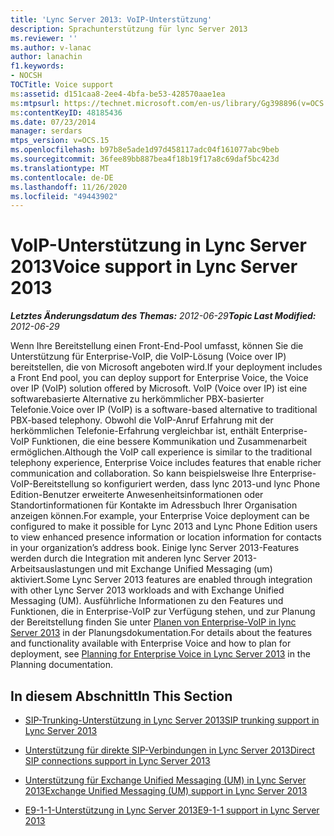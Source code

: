 ```yaml
---
title: 'Lync Server 2013: VoIP-Unterstützung'
description: Sprachunterstützung für lync Server 2013
ms.reviewer: ''
ms.author: v-lanac
author: lanachin
f1.keywords:
- NOCSH
TOCTitle: Voice support
ms:assetid: d151caa8-2ee4-4bfa-be53-428570aae1ea
ms:mtpsurl: https://technet.microsoft.com/en-us/library/Gg398896(v=OCS.15)
ms:contentKeyID: 48185436
ms.date: 07/23/2014
manager: serdars
mtps_version: v=OCS.15
ms.openlocfilehash: b97b8e5ade1d97d458117adc04f161077abc9beb
ms.sourcegitcommit: 36fee89bb887bea4f18b19f17a8c69daf5bc423d
ms.translationtype: MT
ms.contentlocale: de-DE
ms.lasthandoff: 11/26/2020
ms.locfileid: "49443902"
---
```

# <a name="voice-support-in-lync-server-2013"></a><span data-ttu-id="9a66b-103">VoIP-Unterstützung in Lync Server 2013</span><span class="sxs-lookup"><span data-stu-id="9a66b-103">Voice support in Lync Server 2013</span></span>

<div data-xmlns="http://www.w3.org/1999/xhtml">

<div class="topic" data-xmlns="http://www.w3.org/1999/xhtml" data-msxsl="urn:schemas-microsoft-com:xslt" data-cs="https://msdn.microsoft.com/">

<div data-asp="https://msdn2.microsoft.com/asp">



</div>

<div id="mainSection">

<div id="mainBody"><span data-ttu-id="9a66b-104">

<span> </span></span><span class="sxs-lookup"><span data-stu-id="9a66b-104">

<span> </span></span></span>

<span data-ttu-id="9a66b-105">_**Letztes Änderungsdatum des Themas:** 2012-06-29_</span><span class="sxs-lookup"><span data-stu-id="9a66b-105">_**Topic Last Modified:** 2012-06-29_</span></span>

<span data-ttu-id="9a66b-106">Wenn Ihre Bereitstellung einen Front-End-Pool umfasst, können Sie die Unterstützung für Enterprise-VoIP, die VoIP-Lösung (Voice over IP) bereitstellen, die von Microsoft angeboten wird.</span><span class="sxs-lookup"><span data-stu-id="9a66b-106">If your deployment includes a Front End pool, you can deploy support for Enterprise Voice, the Voice over IP (VoIP) solution offered by Microsoft.</span></span> <span data-ttu-id="9a66b-107">VoIP (Voice over IP) ist eine softwarebasierte Alternative zu herkömmlicher PBX-basierter Telefonie.</span><span class="sxs-lookup"><span data-stu-id="9a66b-107">Voice over IP (VoIP) is a software-based alternative to traditional PBX-based telephony.</span></span> <span data-ttu-id="9a66b-108">Obwohl die VoIP-Anruf Erfahrung mit der herkömmlichen Telefonie-Erfahrung vergleichbar ist, enthält Enterprise-VoIP Funktionen, die eine bessere Kommunikation und Zusammenarbeit ermöglichen.</span><span class="sxs-lookup"><span data-stu-id="9a66b-108">Although the VoIP call experience is similar to the traditional telephony experience, Enterprise Voice includes features that enable richer communication and collaboration.</span></span> <span data-ttu-id="9a66b-109">So kann beispielsweise Ihre Enterprise-VoIP-Bereitstellung so konfiguriert werden, dass lync 2013-und lync Phone Edition-Benutzer erweiterte Anwesenheitsinformationen oder Standortinformationen für Kontakte im Adressbuch Ihrer Organisation anzeigen können.</span><span class="sxs-lookup"><span data-stu-id="9a66b-109">For example, your Enterprise Voice deployment can be configured to make it possible for Lync 2013 and Lync Phone Edition users to view enhanced presence information or location information for contacts in your organization’s address book.</span></span> <span data-ttu-id="9a66b-110">Einige lync Server 2013-Features werden durch die Integration mit anderen lync Server 2013-Arbeitsauslastungen und mit Exchange Unified Messaging (um) aktiviert.</span><span class="sxs-lookup"><span data-stu-id="9a66b-110">Some Lync Server 2013 features are enabled through integration with other Lync Server 2013 workloads and with Exchange Unified Messaging (UM).</span></span> <span data-ttu-id="9a66b-111">Ausführliche Informationen zu den Features und Funktionen, die in Enterprise-VoIP zur Verfügung stehen, und zur Planung der Bereitstellung finden Sie unter [Planen von Enterprise-VoIP in lync Server 2013](lync-server-2013-planning-for-enterprise-voice.md) in der Planungsdokumentation.</span><span class="sxs-lookup"><span data-stu-id="9a66b-111">For details about the features and functionality available with Enterprise Voice and how to plan for deployment, see [Planning for Enterprise Voice in Lync Server 2013](lync-server-2013-planning-for-enterprise-voice.md) in the Planning documentation.</span></span>

<div>

## <a name="in-this-section"></a><span data-ttu-id="9a66b-112">In diesem Abschnitt</span><span class="sxs-lookup"><span data-stu-id="9a66b-112">In This Section</span></span>

  - [<span data-ttu-id="9a66b-113">SIP-Trunking-Unterstützung in Lync Server 2013</span><span class="sxs-lookup"><span data-stu-id="9a66b-113">SIP trunking support in Lync Server 2013</span></span>](lync-server-2013-sip-trunking-support.md)

  - [<span data-ttu-id="9a66b-114">Unterstützung für direkte SIP-Verbindungen in Lync Server 2013</span><span class="sxs-lookup"><span data-stu-id="9a66b-114">Direct SIP connections support in Lync Server 2013</span></span>](lync-server-2013-direct-sip-connections-support.md)

  - [<span data-ttu-id="9a66b-115">Unterstützung für Exchange Unified Messaging (UM) in Lync Server 2013</span><span class="sxs-lookup"><span data-stu-id="9a66b-115">Exchange Unified Messaging (UM) support in Lync Server 2013</span></span>](lync-server-2013-exchange-unified-messaging-um-support.md)

  - [<span data-ttu-id="9a66b-116">E9-1-1-Unterstützung in Lync Server 2013</span><span class="sxs-lookup"><span data-stu-id="9a66b-116">E9-1-1 support in Lync Server 2013</span></span>](lync-server-2013-e9-1-1-support.md)

<span data-ttu-id="9a66b-117"></div>

</div>

<span> </span>

</div>

</div>

</span><span class="sxs-lookup"><span data-stu-id="9a66b-117"></div>

</div>

<span> </span>

</div>

</div>

</span></span></div>

